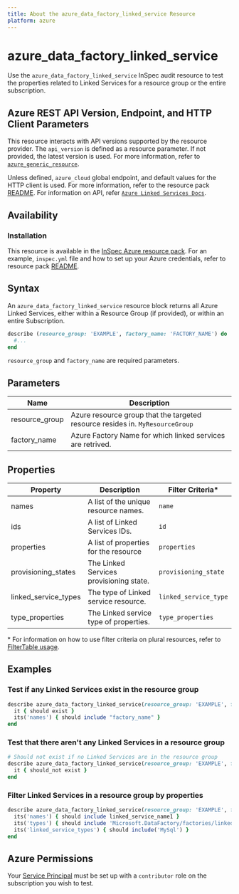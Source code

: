 ```yaml
---
title: About the azure_data_factory_linked_service Resource
platform: azure
---
```


# azure_data_factory_linked_service

Use the `azure_data_factory_linked_service` InSpec audit resource to test the properties related to Linked Services for a resource group or the entire subscription.

## Azure REST API Version, Endpoint, and HTTP Client Parameters

This resource interacts with API versions supported by the resource provider. The `api_version` is defined as a resource parameter. If not provided, the latest version is used. For more information, refer to [`azure_generic_resource`](azure_generic_resource.md).

Unless defined, `azure_cloud` global endpoint, and default values for the HTTP client is used. For more information, refer to the resource pack [README](../../README.md). For information on API, refer [`Azure Linked Services Docs`](https://docs.microsoft.com/en-us/rest/api/datafactory/linked-services/list-by-factory).

## Availability

### Installation

This resource is available in the [InSpec Azure resource pack](https://github.com/inspec/inspec-azure). For an example, `inspec.yml` file and how to set up your Azure credentials, refer to resource pack [README](../../README.md#Service-Principal).

## Syntax

An `azure_data_factory_linked_service` resource block returns all Azure Linked Services, either within a Resource Group (if provided), or within an entire Subscription.

```ruby
describe (resource_group: 'EXAMPLE', factory_name: 'FACTORY_NAME') do
  #...
end
```

`resource_group` and `factory_name` are required parameters.

## Parameters

| Name                           | Description                                                                       |
|--------------------------------|-----------------------------------------------------------------------------------|
| resource_group                 | Azure resource group that the targeted resource resides in. `MyResourceGroup`     |
| factory_name                   | Azure Factory Name for which linked services are retrived.|

## Properties

| Property        | Description                                            | Filter Criteria<superscript>*</superscript> |
|-----------------|---------------------------------------------------------|-----------------------|
| names                 | A list of the unique resource names.              | `name`                |
| ids                   | A list of Linked Services IDs.                    | `id`                  |
| properties            | A list of properties for the resource             | `properties`          |
| provisioning_states   | The Linked Services provisioning state.           | `provisioning_state`  |
| linked_service_types  | The type of Linked service resource.              | `linked_service_type` |
| type_properties       | The Linked service type of properties.            |  `type_properties`    |

<superscript>*</superscript> For information on how to use filter criteria on plural resources, refer to [FilterTable usage](https://github.com/inspec/inspec/blob/master/dev-docs/filtertable-usage.md).

## Examples

### Test if any Linked Services exist in the resource group

```ruby
describe azure_data_factory_linked_service(resource_group: 'EXAMPLE', factory_name: 'FACTORY_NAME') do
  it { should exist }
  its('names') { should include "factory_name" }
end
```

### Test that there aren't any Linked Services in a resource group

```ruby
# Should not exist if no Linked Services are in the resource group
describe azure_data_factory_linked_service(resource_group: 'EXAMPLE', factory_name: 'FACTORY_NAME') do
  it { should_not exist }
end
```

### Filter Linked Services in a resource group by properties

```ruby
describe azure_data_factory_linked_service(resource_group: 'EXAMPLE', factory_name: 'FACTORY_NAME') do
  its('names') { should include linked_service_name1 }
  its('types') { should include 'Microsoft.DataFactory/factories/linkedservices' }
  its('linked_service_types') { should include('MySql') }
end
```

## Azure Permissions

Your [Service Principal](https://docs.microsoft.com/en-us/azure/azure-resource-manager/resource-group-create-service-principal-portal) must be set up with a `contributor` role on the subscription you wish to test.
